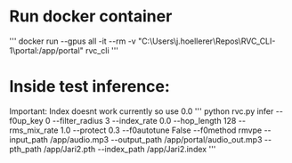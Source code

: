 # Run docker container
'''
docker run --gpus all -it --rm -v "C:\Users\j.hoellerer\Repos\RVC_CLI-1\portal:/app/portal" rvc_cli
'''

# Inside test inference:
Important: Index doesnt work currently so use 0.0
'''
python rvc.py infer --f0up_key 0 --filter_radius 3 --index_rate 0.0 --hop_length 128 --rms_mix_rate 1.0 --protect 0.3 --f0autotune False --f0method rmvpe --input_path /app/audio.mp3 --output_path /app/portal/audio_out.mp3 --pth_path /app/Jari2.pth --index_path /app/Jari2.index
'''